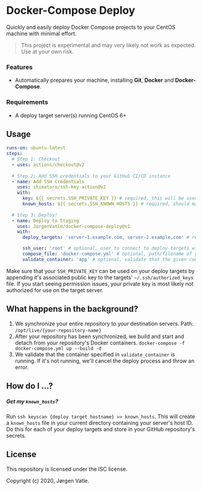 # Docker-Compose Deploy
Quickly and easily deploy Docker Compose projects to your CentOS machine with minimal effort.
> This project is experimental and may very likely not work as expected. Use at your own risk.

### Features
- Automatically prepares your machine, installing **Git**, **Docker** and **Docker-Compose**.

### Requirements
- A deploy target server(s) running CentOS 6+

## Usage

```yaml
runs-on: ubuntu-latest
steps:
  # Step 1: Checkout  
  - uses: actions/checkout@v2
  
  # Step 2: Add SSH credentials to your GitHub CI/CD instance 
  - name: Add SSH Credentials
    uses: shimatoro/ssh-key-action@v2
    with:
      key: ${{ secrets.SSH_PRIVATE_KEY }} # required, this will be used when transferring files to your deploy targets
      known_hosts: ${{ secrets.SSH_KNOWN_HOSTS }} # required, should match up with your deploy targets (see below)
    
  # Step 3: Deploy!
  - name: Deploy to Staging
    uses: JorgenVatle/docker-compose-deploy@v1
    with:
      deploy_targets: 'server-1.example.com, server-2.example.com' # required, comma separated list of servers to deploy to.

      ssh_user: 'root' # optional, user to connect to deploy targets with. Defaults to 'root'
      compose_file: 'docker-compose.yml' # optional, path/filename of your docker-compose file. Defaults to 'docker-compose.yml'
      validate_container: 'app' # optional, validate that the given container name is running. Otherwise, throw an error. Defaults to 'app' 
```
Make sure that your `SSH_PRIVATE_KEY` can be used on your deploy targets by appending it's associated public key to the
targets' `~/.ssh/authorized_keys` file. If you start seeing permission issues, your private key is most likely not authorized for use on the target server.

## What happens in the background?
1. We synchronize your entire repository to your destination servers. Path: `/opt/live/{your-repository-name}`
2. After your repository has been synchronized, we build and start and detach from your repository's Docker containers. `docker-compose -f docker-compose.yml up --build -d`
3. We validate that the container specified in `validate_container` is running. If it's not running, we'll cancel the deploy process and throw an error.

## How do I ...?
##### Get my `known_hosts`?
Run `ssh keyscan {deploy target hostname} >> known_hosts`. This will create a `known_hosts` file in your current
directory containing your server's host ID. Do this for each of your deploy targets and store in your GitHub
repository's secrets. 


## License
This repository is licensed under the ISC license.

Copyright (c) 2020, Jørgen Vatle.